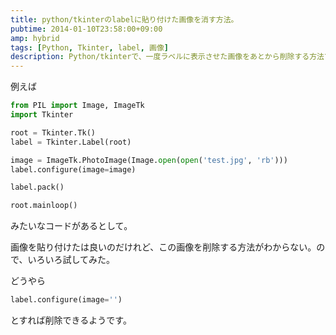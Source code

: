 ```yaml
---
title: python/tkinterのlabelに貼り付けた画像を消す方法。
pubtime: 2014-01-10T23:58:00+09:00
amp: hybrid
tags: [Python, Tkinter, label, 画像]
description: Python/tkinterで、一度ラベルに表示させた画像をあとから削除する方法です。
---
```


例えば
``` python
from PIL import Image, ImageTk
import Tkinter

root = Tkinter.Tk()
label = Tkinter.Label(root)

image = ImageTk.PhotoImage(Image.open(open('test.jpg', 'rb')))
label.configure(image=image)

label.pack()

root.mainloop()
```
みたいなコードがあるとして。

画像を貼り付けたは良いのだけれど、この画像を削除する方法がわからない。ので、いろいろ試してみた。

どうやら
``` python
label.configure(image='')
```
とすれば削除できるようです。
